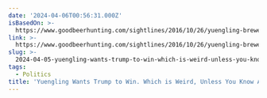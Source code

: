 ```yaml
---
date: '2024-04-06T00:56:31.000Z'
isBasedOn: >-
  https://www.goodbeerhunting.com/sightlines/2016/10/26/yuengling-brewery-wants-trump-to-win-which-is-weird-unless-you-know-aything-about-them
link: >-
  https://www.goodbeerhunting.com/sightlines/2016/10/26/yuengling-brewery-wants-trump-to-win-which-is-weird-unless-you-know-aything-about-them
slug: >-
  2024-04-05-yuengling-wants-trump-to-win-which-is-weird-unless-you-know-anything-abou
tags:
  - Politics
title: 'Yuengling Wants Trump to Win. Which is Weird, Unless You Know Anything Abou'
---
```



